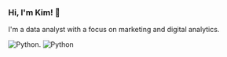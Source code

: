 ### Hi, I'm Kim! 👋

I'm a data analyst with a focus on marketing and digital analytics.

<!--
**lilkimchi/lilkimchi** is a ✨ _special_ ✨ repository because its `README.md` (this file) appears on your GitHub profile.

Here are some ideas to get you started:

- 🔭 I’m currently working on ...
- 🌱 I’m currently learning ...
- 👯 I’m looking to collaborate on ...
- 🤔 I’m looking for help with ...
- 💬 Ask me about ...
- 📫 How to reach me: ...
- 😄 Pronouns: ...
- ⚡ Fun fact: ...
-->
<img alt="Python" src="https://img.shields.io/badge/language-Python-yellow"/>. <img alt="Python" src="https://img.shields.io/badge/language-SQL-blue"/>

